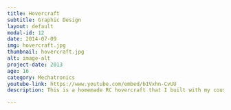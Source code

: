 ```yaml
---
title: Hovercraft
subtitle: Graphic Design
layout: default
modal-id: 12
date: 2014-07-09
img: hovercraft.jpg
thumbnail: hovercraft.jpg
alt: image-alt
project-date: 2013
age: 16
category: Mechatronics
youtube-link: https://www.youtube.com/embed/b1Vxhn-CvUU
description: This is a homemade RC hovercraft that I built with my cousin in about 4 days out of scrap materials and leftowver electronics from other R/C builds.

---
```

